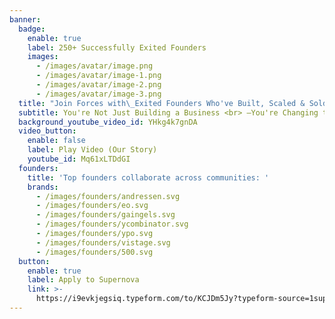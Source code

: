 ```yaml
---
banner:
  badge:
    enable: true
    label: 250+ Successfully Exited Founders
    images:
      - /images/avatar/image.png
      - /images/avatar/image-1.png
      - /images/avatar/image-2.png
      - /images/avatar/image-3.png
  title: "Join Forces with\_Exited Founders Who've Built, Scaled & Sold <br> **Now It's Your Turn**"
  subtitle: You're Not Just Building a Business <br> —You're Changing the World. Let's Make Both Happen Faster, Together. 🚀
  background_youtube_video_id: YHkg4k7gnDA
  video_button:
    enable: false
    label: Play Video (Our Story)
    youtube_id: Mq61xLTDdGI
  founders:
    title: 'Top founders collaborate across communities: '
    brands:
      - /images/founders/andressen.svg
      - /images/founders/eo.svg
      - /images/founders/gaingels.svg
      - /images/founders/ycombinator.svg
      - /images/founders/ypo.svg
      - /images/founders/vistage.svg
      - /images/founders/500.svg
  button:
    enable: true
    label: Apply to Supernova
    link: >-
      https://i9evkjegsiq.typeform.com/to/KCJDm5Jy?typeform-source=1supernova.com
---
```

